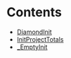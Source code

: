 

# Contents
- [DiamondInit](DiamondInit.sol/contract.DiamondInit.md)
- [InitProjectTotals](InitProjectTotals.sol/contract.InitProjectTotals.md)
- [_EmptyInit](_EmptyInit.sol/contract._EmptyInit.md)
